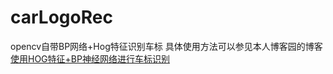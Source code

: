 # carLogoRec
opencv自带BP网络+Hog特征识别车标
具体使用方法可以参见本人博客园的博客
[使用HOG特征+BP神经网络进行车标识别](http://www.cnblogs.com/HolyShine/p/5605220.html#3873890)
